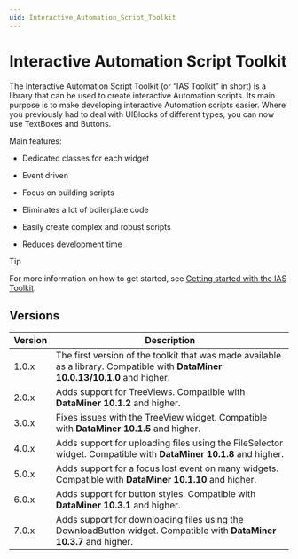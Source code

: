 ```yaml
---
uid: Interactive_Automation_Script_Toolkit
---
```


# Interactive Automation Script Toolkit

The Interactive Automation Script Toolkit (or “IAS Toolkit” in short) is a library that can be used to create interactive Automation scripts. Its main purpose is to make developing interactive Automation scripts easier. Where you previously had to deal with UIBlocks of different types, you can now use TextBoxes and Buttons.

Main features:

- Dedicated classes for each widget

- Event driven

- Focus on building scripts

- Eliminates a lot of boilerplate code

- Easily create complex and robust scripts

- Reduces development time

> [!TIP]
> For more information on how to get started, see [Getting started with the IAS Toolkit](xref:Getting_Started_with_the_IAS_Toolkit).

## Versions

| Version | Description |
|--|--|
| 1.0.x | The first version of the toolkit that was made available as a library. Compatible with **DataMiner 10.0.13/10.1.0** and higher. |
| 2.0.x | Adds support for TreeViews. Compatible with **DataMiner 10.1.2** and higher. |
| 3.0.x | Fixes issues with the TreeView widget. Compatible with **DataMiner 10.1.5** and higher. |
| 4.0.x | Adds support for uploading files using the FileSelector widget. Compatible with **DataMiner 10.1.8** and higher. |
| 5.0.x | Adds support for a focus lost event on many widgets. Compatible with **DataMiner 10.1.10** and higher. |
| 6.0.x | Adds support for button styles. Compatible with **DataMiner 10.3.1** and higher. |
| 7.0.x | Adds support for downloading files using the DownloadButton widget. Compatible with **DataMiner 10.3.7** and higher. |
